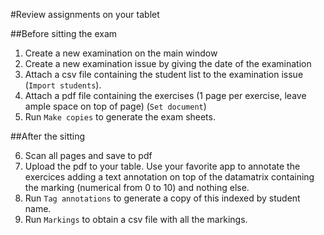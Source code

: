 #Review assignments on your tablet

##Before sitting the exam

1. Create a new examination on the main window
2. Create a new examination issue by giving the date of the examination
3. Attach a csv file containing the student list to the examination issue
(`Import students`).
4. Attach a pdf file containing the exercises (1 page per exercise, leave ample
space on top of page) (`Set document`)
5. Run `Make copies` to generate the exam sheets.

##After the sitting

6. Scan all pages and save to pdf
7. Upload the pdf to your table. Use your favorite app to annotate the
exercices adding a text annotation on top of the datamatrix containing the
marking (numerical from 0 to 10) and nothing else.
7. Run `Tag annotations` to generate a copy of this indexed by student name.
8. Run `Markings` to obtain a csv file with all the markings. 
